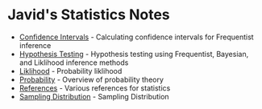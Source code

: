# Javid's Statistics Notes

* [Confidence Intervals](Confidence_Intervals.ipynb) - Calculating confidence intervals for Frequentist inference
* [Hypothesis Testing](Hypothesis_Testing.ipynb) - Hypothesis testing using Frequentist, Bayesian, and Liklihood inference methods
* [Liklihood](Liklihood.ipynb) - Probability liklihood
* [Probability](Probability.ipynb) - Overview of probability theory
* [References](References.ipynb) - Various references for statistics
* [Sampling Distribution](References.ipynb) - Sampling Distribution
